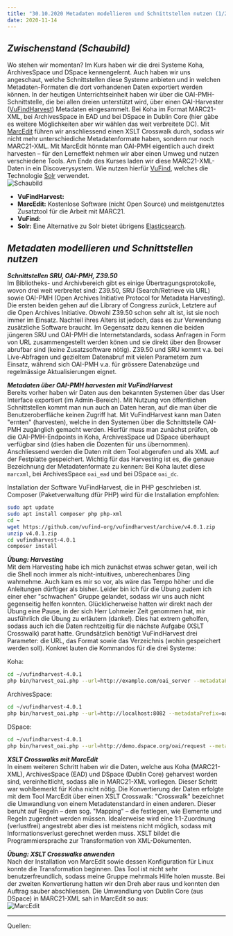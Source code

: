 ```yaml
---
title: "30.10.2020 Metadaten modellieren und Schnittstellen nutzen (1/2)"
date: 2020-11-14
---
```


## *Zwischenstand (Schaubild)*  

Wo stehen wir momentan? Im Kurs haben wir die drei Systeme Koha, ArchivesSpace und DSpace kennengelernt. Auch haben wir uns angeschaut, welche Schnittstellen diese Systeme anbieten und in welchen Metadaten-Formaten die dort vorhandenen Daten exportiert werden können. In der heutigen Unterrichtseinheit haben wir über die OAI-PMH-Schnittstelle, die bei allen dreien unterstützt wird, über einen OAI-Harvester ([VuFindHarvest](https://github.com/vufind-org/vufindharvest)) Metadaten eingesammelt. Bei Koha im Format MARC21-XML, bei ArchivesSpace in EAD und bei DSpace in Dublin Core (hier gäbe es weitere Möglichkeiten aber wir wählen das weit verbreitete DC). Mit [MarcEdit](https://en.wikipedia.org/wiki/MarcEdit) führen wir anschliessend einen XSLT Crosswalk durch, sodass wir nicht mehr unterschiediche Metadatenformate haben, sondern nur noch MARC21-XML. Mit MarcEdit hönnte man OAI-PMH eigentlich auch direkt harvesten – für den Lerneffekt nehmen wir aber einen Umweg und nutzen verschiedene Tools. Am Ende des Kurses laden wir diese MARC21-XML-Daten in ein Discoverysystem. Wie nutzen hierfür [VuFind](https://vufind.org/vufind/), welches die Technologie [Solr](https://en.wikipedia.org/wiki/Apache_Solr) verwendet.  
![Schaubild]({{site.baseurl}}/images/schaubild.png)  
* **VuFindHarvest:** 
* **MarcEdit:** Kostenlose Software (nicht Open Source) und meistgenutztes Zusatztool für die Arbeit mit MARC21.
* **VuFind:** 
* **Solr:** Eine Alternative zu Solr bietet übrigens [Elasticsearch](https://www.elastic.co/de/what-is/elasticsearch).

## *Metadaten modellieren und Schnittstellen nutzen*

***Schnittstellen SRU, OAI-PMH, Z39.50***  
Im Bibliotheks- und Archivbereich gibt es einige Übertragungsprotokolle, wovon drei weit verbreitet sind: Z39.50, SRU (Search/Retrieve via URL) sowie OAI-PMH (Open Archives Initiative Protocol for Metadata Harvesting). Die ersten beiden gehen auf die Library of Congress zurück, Letztere auf die Open Archives Initiative. Obwohl Z39.50 schon sehr alt ist, ist sie noch immer im Einsatz. Nachteil ihres Alters ist jedoch, dass es zur Verwendung zusätzliche Software braucht. Im Gegensatz dazu kennen die beiden jüngeren SRU und OAI-PMH die Internetstandards, sodass Anfragen in Form von URL zusammengestellt werden könen und sie direkt über den Browser abrufbar sind (keine Zusatzsoftware nötig). Z39.50 und SRU kommt v.a. bei Live-Abfragen und gezieltem Datenabruf mit vielen Parametern zum Einsatz, während sich OAI-PMH v.a. für grössere Datenabzüge und regelmässige Aktualisierungen eignet.

***Metadaten über OAI-PMH harvesten mit VuFindHarvest***  
Bereits vorher haben wir Daten aus den bekannten Systemen über das User Interface exportiert (im Admin-Bereich). Mit Nutzung von öffentlichen Schnittstellen kommt man nun auch an Daten heran, auf die man über die Benutzeroberfläche keinen Zugriff hat. Mit VuFindHarvest kann man Daten "ernten" (harvesten), welche in den Systemen über die Schnittstelle OAI-PMH zugänglich gemacht werden. Hierfür muss man zunächst prüfen, ob die OAI-PMH-Endpoints in Koha, ArchivesSpace ud DSpace überhaupt verfügbar sind (dies haben die Dozenten für uns übernommen). Anschliessend werden die Daten mit dem Tool abgerufen und als XML auf der Festplatte gespeichert. Wichtig für das Harvesting ist es, die genaue Bezeichnung der Metadatenformate zu kennen: Bei Koha lautet diese `marcxml`, bei ArchivesSpace `oai_ead` und bei DSpace `oai_dc`.

Installation der Software VuFindHarvest, die in PHP geschrieben ist. Composer (Paketverwaltung dfür PHP) wird für die Installation empfohlen:  
```bash
sudo apt update
sudo apt install composer php php-xml
cd ~
wget https://github.com/vufind-org/vufindharvest/archive/v4.0.1.zip
unzip v4.0.1.zip
cd vufindharvest-4.0.1
composer install
```
***Übung: Harvesting***  
Mit dem Harvesting habe ich mich zunächst etwas schwer getan, weil ich die Shell noch immer als nicht-intuitives, unberechenbares Ding wahrnehme. Auch kam es mir so vor, als wäre das Tempo höher und die Anleitungen dürftiger als bisher. Leider bin ich für die Übung zudem ich einer eher "schwachen" Gruppe gelandet, sodass wir uns auch nicht gegenseitig helfen konnten. Glücklicherweise hatten wir direkt nach der Übung eine Pause, in der sich Herr Lohmeier Zeit genommen hat, mir ausführlich die Übung zu erläutern (danke!). Dies hat extrem geholfen, sodass auch ich die Daten rechtzeitig für die nächste Aufgabe (XSLT Crosswalk) parat hatte. Grundsätzlich benötigt VuFindHarvest drei Parameter: die URL, das Format sowie das Verzeichnis (wohin gespeichert werden soll). Konkret lauten die Kommandos für die drei Systeme:

Koha:
```bash
cd ~/vufindharvest-4.0.1
php bin/harvest_oai.php --url=http://example.com/oai_server --metadataPrefix=oai_dc koha
```  

ArchivesSpace:
```bash
cd ~/vufindharvest-4.0.1
php bin/harvest_oai.php --url=http://localhost:8082 --metadataPrefix=oai_ead archivesspace
```  

DSpace:
```bash
cd ~/vufindharvest-4.0.1
php bin/harvest_oai.php --url=http://demo.dspace.org/oai/request --metadataPrefix=oai_dc --set=com_10673_1 dspace
```  

***XSLT Crosswalks mit MarcEdit***  
In einem weiteren Schritt haben wir die Daten, welche aus Koha (MARC21-XML), ArchivesSpace (EAD) und DSpace (Dublin Core) geharvest worden sind, vereinheitlicht, sodass alle in MARC21-XML vorliegen. Dieser Schritt war wohlbemerkt für Koha nicht nötig. Die Konvertierung der Daten erfolgte mit dem Tool MarcEdit über einen XSLT Crosswalk: "Crosswalk" bezeichnet die Umwandlung von einem Metadatenstandard in einen anderen. Dieser beruht auf Regeln – dem sog. "Mapping" – die festlegen, wie Elemente und Regeln zugerdnet werden müssen. Idealerweise wird eine 1:1-Zuordnung (verlustfrei) angestrebt aber dies ist meistens nicht möglich, sodass mit Informationsverlust gerechnet werden muss. XSLT bildet die Programmiersprache zur Transformation von XML-Dokumenten.

***Übung: XSLT Crosswalks anwenden***  
Nach der Installation von MarcEdit sowie dessen Konfiguration für Linux konnte die Transformation beginnen. Das Tool ist nicht sehr benutzerfreundlich, sodass meine Gruppe mehrmals Hilfe holen musste. Bei der zweiten Konvertierung hatten wir den Dreh aber raus und konnten den Auftrag sauber abschliessen. Die Umwandlung von Dublin Core (aus DSpace) in MARC21-XML sah in MarcEdit so aus:  
![MarcEdit]({{site.baseurl}}/images/marcedit-oaidc.png) 

---  

Quellen: 
